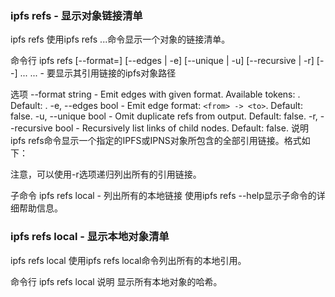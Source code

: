 ### ipfs refs - 显示对象链接清单
ipfs refs
使用ipfs refs <ipfs-path>...命令显示一个对象的链接清单。

命令行
ipfs refs [--format=<format>] [--edges | -e] [--unique | -u] [--recursive | -r] [--] <ipfs-path>...
<ipfs-path>... - 要显示其引用链接的ipfs对象路径

选项
--format            string - Emit edges with given format. Available tokens: <src> <dst> <linkname>. Default: <dst>.
-e,     --edges     bool   - Emit edge format: `<from> -> <to>`. Default: false.
-u,     --unique    bool   - Omit duplicate refs from output. Default: false.
-r,     --recursive bool   - Recursively list links of child nodes. Default: false.
说明
ipfs refs命令显示一个指定的IPFS或IPNS对象所包含的全部引用链接。格式如下：

<link base58 hash>
注意，可以使用-r选项递归列出所有的引用链接。

子命令
ipfs refs local - 列出所有的本地链接
使用ipfs refs <subcmd> --help显示子命令的详细帮助信息。

### ipfs refs local - 显示本地对象清单
ipfs refs local
使用ipfs refs local命令列出所有的本地引用。

命令行
ipfs refs local
说明
显示所有本地对象的哈希。
